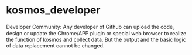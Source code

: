 # kosmos_developer
Developer Community: Any developer of Github can upload the code，design or update the Chrome/APP plugin or special web browser to realize the function of kosmos and collect data. But the output and the basic logic of data replacement cannot be changed. 
